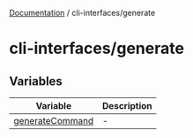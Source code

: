 [Documentation](../../index.md) / cli-interfaces/generate

# cli-interfaces/generate

## Variables

| Variable | Description |
| ------ | ------ |
| [generateCommand](variables/generateCommand.md) | - |
